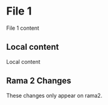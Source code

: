 #  File 1
File 1 content
## Local content
Local content
## Rama 2 Changes
These changes only appear on rama2.